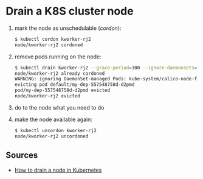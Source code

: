 # Drain a K8S cluster node

1. mark the node as unschedulable (_cordon_):

   ```sh
   $ kubectl cordon kworker-rj2
   node/kworker-rj2 cordoned
   ```

1. remove pods running on the node:

   ```sh
   $ kubectl drain kworker-rj2 --grace-period=300 --ignore-daemonsets=true
   node/kworker-rj2 already cordoned
   WARNING: ignoring DaemonSet-managed Pods: kube-system/calico-node-fl8dl, kube-system/kube-proxy-95vdf
   evicting pod default/my-dep-557548758d-d2pmd
   pod/my-dep-557548758d-d2pmd evicted
   node/kworker-rj2 evicted
   ```

1. do to the node what you need to do
1. make the node available again:

   ```sh
   $ kubectl uncordon kworker-rj2
   node/kworker-rj2 uncordoned
   ```

## Sources

- [How to drain a node in Kubernetes]

[how to drain a node in kubernetes]: https://linuxhandbook.com/kubectl-drain-node/
